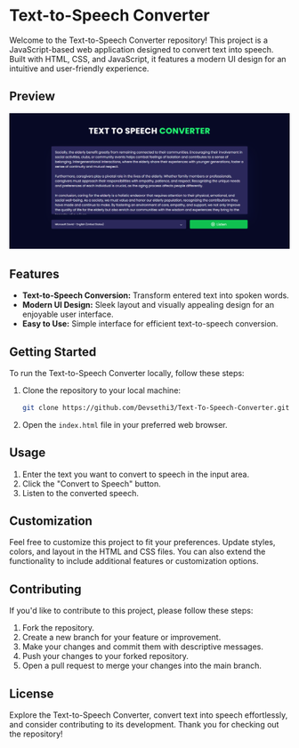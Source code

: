 # Text-to-Speech Converter

Welcome to the Text-to-Speech Converter repository! This project is a JavaScript-based web application designed to convert text into speech. Built with HTML, CSS, and JavaScript, it features a modern UI design for an intuitive and user-friendly experience.

## Preview

![Text-to-Speech Converter Preview](Preview.png)

## Features

- **Text-to-Speech Conversion:** Transform entered text into spoken words.
- **Modern UI Design:** Sleek layout and visually appealing design for an enjoyable user interface.
- **Easy to Use:** Simple interface for efficient text-to-speech conversion.

## Getting Started

To run the Text-to-Speech Converter locally, follow these steps:

1. Clone the repository to your local machine:

   ```bash
   git clone https://github.com/Devsethi3/Text-To-Speech-Converter.git
   ```

2. Open the `index.html` file in your preferred web browser.

## Usage

1. Enter the text you want to convert to speech in the input area.
2. Click the "Convert to Speech" button.
3. Listen to the converted speech.

## Customization

Feel free to customize this project to fit your preferences. Update styles, colors, and layout in the HTML and CSS files. You can also extend the functionality to include additional features or customization options.

## Contributing

If you'd like to contribute to this project, please follow these steps:

1. Fork the repository.
2. Create a new branch for your feature or improvement.
3. Make your changes and commit them with descriptive messages.
4. Push your changes to your forked repository.
5. Open a pull request to merge your changes into the main branch.

## License

Explore the Text-to-Speech Converter, convert text into speech effortlessly, and consider contributing to its development. Thank you for checking out the repository!